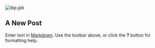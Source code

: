 ![ibp.jpb]({{site.baseurl}}/css/img/logos/ibp.jpg)
## A New Post

Enter text in [Markdown](http://daringfireball.net/projects/markdown/). Use the toolbar above, or click the **?** button for formatting help.
